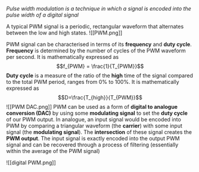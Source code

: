 *Pulse width modulation is a technique in which a signal is encoded into the pulse width of a digital signal*


A typical PWM signal is a periodic, rectangular waveform that alternates between the low and high states. 
![[PWM.png]]

PWM signal can be characterised in terms of its **frequency** and **duty cycle**. 
**Frequency** is determined by the number of cycles of the PWM waveform per second. It is mathematically expressed as $$f_{PWM} = \frac{1}{T_{PWM}}$$**Duty cycle** is a measure of the ratio of the **high** time of the signal compared to the total PWM period, ranges from 0% to 100%. It is mathematically expressed as $$D=\frac{T_{high}}{T_{PWM}}$$ ![[PWM DAC.png]]
PWM can be used as a form of **digital to analogue conversion (DAC)** by using some **modulating signal** to set the **duty cycle** of our PWM output. 
In analogue, an input signal would be encoded into PWM by comparing a triangular waveform (the **carrier**) with some input signal (the **modulating signal**). The **intersection** of these signal creates the **PWM output**.
The input signal is exactly encoded into the output PWM signal and can be recovered through a process of filtering (essentially within the average of the PWM signal)


![[digital PWM.png]]


